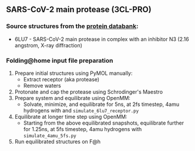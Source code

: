## SARS-CoV-2 main protease (3CL-PRO)

### Source structures from the [protein databank](http://rcsb.org): 
* 6LU7 - SARS-CoV-2 main protease in complex with an inhibitor N3 (2.16 angstrom, X-ray diffraction)

### Folding@home input file preparation 
1. Prepare initial structures using PyMOL manually:
    - Extract receptor (aka protease)
    - Remove waters
2. Protonate and cap the protease using Schrodinger's Maestro
3. Prepare system and equilibrate using OpenMM:
    - Solvate, minimize, and equilibrate for 5ns, at 2fs timestep, 4amu hydrogens with and `simulate_6lu7_receptor.py`
4. Equilibrate at longer time step using OpenMM:
    - Starting from the above equilibrated snapshots, equilibrate further for 1.25ns, at 5fs timestep, 4amu hydrogens with `simulate_4amu_5fs.py`
5. Run equilibrated structures on F@h

